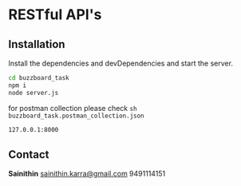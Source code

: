 # RESTful API's
## 


## Installation


Install the dependencies and devDependencies and start the server.

```sh
cd buzzboard_task
npm i
node server.js
```

for postman collection please check ```sh buzzboard_task.postman_collection.json ```



```sh
127.0.0.1:8000
```

## Contact
**Sainithin**
sainithin.karra@gmail.com
9491114151
